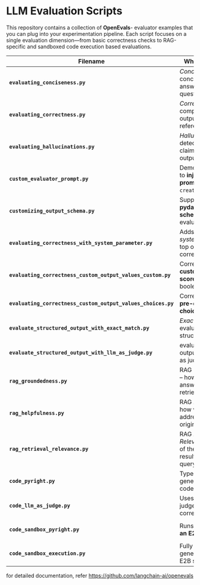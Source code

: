 # LLM Evaluation Scripts

This repository contains a collection of **OpenEvals**- evaluator examples that you can plug into your experimentation pipeline. Each script focuses on a single evaluation dimension—​from basic correctness checks to RAG-specific and sandboxed code execution based evaluations.

| Filename | What it Evaluates | Method / Notes |
|----------|------------------|----------------|
| **`evaluating_conciseness.py`** | *Conciseness* – how concise the LLM answers the user’s question. | Uses `create_llm_as_judge` with a conciseness prompt. |
| **`evaluating_correctness.py`** | *Correctness* – compares the LLM output against a reference answer. | Uses `create_llm_as_judge` with a correctness prompt.|
| **`evaluating_hallucinations.py`** | *Hallucination* – detects unsupported claims in the LLM output. | Uses `create_llm_as_judge` with a hallucination prompt. |
| **`custom_evaluator_prompt.py`** | Demonstrates how to **inject a custom prompt** into `create_llm_as_judge`. | Uses `create_llm_as_judge`. Handy for domain-specific rubrics. |
| **`customizing_output_schema.py`** | Supplies a **custom pydantic output schema** to the evaluator. | Ensures structured, type-safe results. Uses `create_llm_as_judge` |
| **`evaluating_correctness_with_system_parameter.py`** | Adds an *additional system prompt* on top of the correctness prompt. | Good for extra evaluator context. Uses `create_llm_as_judge` |
| **`evaluating_correctness_custom_output_values_custom.py`** | Correctness with a **custom 0-to-1 score** instead of boolean. | Float score lets you weight partial credit. Uses `create_llm_as_judge` |
| **`evaluating_correctness_custom_output_values_choices.py`** | Correctness with a **pre-defined list of choices**. | E.g., `[0.0, 0.5,1.0]` Uses `create_llm_as_judge`|
| **`evaluate_structured_output_with_exact_match.py`** | *Exact-match* evaluation for structured outputs. | Uses `create_json_match_evaluator` |
| **`evaluate_structured_output_with_llm_as_judge.py`** | evaluates structured outputs by using llm as judge. | Uses `create_llm_as_judge` |
| **`rag_groundedness.py`** | RAG *Groundedness* – how well the answer aligns with retrieved context. | Uses `create_llm_as_judge` with groundedness prompt |
| **`rag_helpfulness.py`** | RAG *Helpfulness* – how well the answer addresses the original query. | Uses `create_llm_as_judge` with helpfulness prompt |
| **`rag_retrieval_relevance.py`** | RAG *Retrieval Relevance* – quality of the retrieved results for user query. | Uses `create_llm_as_judge` with retrieval_relevance prompt |
| **`code_pyright.py`** | Type-checks generated Python code with **Pyright**. | Static analysis, no execution. Uses `create_pyright_evaluator` |
| **`code_llm_as_judge.py`** | Uses an LLM to judge code quality / correctness. | Uses `create_code_llm_as_judge` |
| **`code_sandbox_pyright.py`** | Runs Pyright **inside an E2B sandbox** | Keeps your system safe from untrusted code. Uses `create_e2b_pyright_evaluator` |
| **`code_sandbox_execution.py`** | Fully **executes** generated code in an E2B sandbox. | Captures runtime errors and outputs. Uses `create_e2b_execution_evaluator` |


for detailed documentation, refer https://github.com/langchain-ai/openevals
